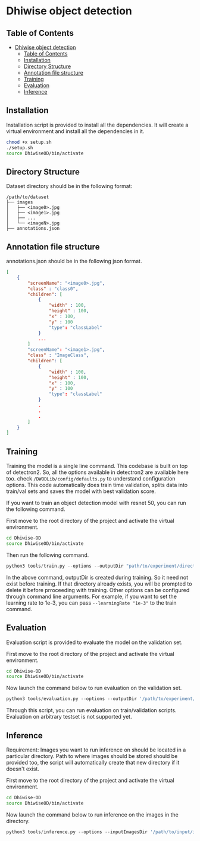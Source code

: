 # Dhiwise object detection 

## Table of Contents
- [Dhiwise object detection](#dhiwise-object-detection)
  - [Table of Contents](#table-of-contents)
  - [Installation](#installation)
  - [Directory Structure](#directory-structure)
  - [Annotation file structure](#annotation-file-structure)
  - [Training](#training)
  - [Evaluation](#evaluation)
  - [Inference](#inference)
   

## Installation
Installation script is provided to install all the dependencies. It will create a virtual environment and install all the dependencies in it. 

```bash
chmod +x setup.sh
./setup.sh
source DhiwiseOD/bin/activate
```

## Directory Structure
Dataset directory should be in the following format:

```
/path/to/dataset
├── images
│   ├── <image0>.jpg
│   ├── <image1>.jpg
│   ├── ...
│   └── <imageN>.jpg
├── annotations.json
```

## Annotation file structure
annotations.json should be in the following json format.
```json
[
    {
        "screenName": "<image0>.jpg",
        "class" : "class0",
        "children": [
            {
                "width" : 100,
                "height" : 100,
                "x" : 100,
                "y" : 100
                "type": "classLabel"
            }
            ...
        ]
        "screenName": "<image1>.jpg",
        "class" : "ImageClass",
        "children": [
            {
                "width" : 100,
                "height" : 100,
                "x" : 100,
                "y" : 100
                "type": "classLabel"
            }
            .
            .
            .
        ]
    }
]

```

## Training
Training the model is a single line command. This codebase is built on top of detectron2. So, all the options available in detectron2 are available here too. check `/DWODLib/config/defaults.py` to understand configuration options. This code automatically does train time validation, splits data into train/val sets and saves the model with best validation score.

If you want to train an object detection model with resnet 50, you can run the following command. 

First move to the root directory of the project and activate the virtual environment. 

```bash
cd Dhiwise-OD
source DhiwiseOD/bin/activate
```

Then run the following command.

```python
python3 tools/train.py --options --outputDir "path/to/experiment/directory" --dataDir "/path/to/dataset" --batchSize 4 --numSteps 45000 --save_after_steps 1500 --bbox_loss "giou" --annotationFile "annotations.json" --detectorName "COCO-Detection/faster_rcnn_R_50_FPN_3x.yaml"
```

In the above command, outputDir is created during training. So it need not exist before training. If that directory already exists, you will be prompted to delete it before prroceeding with training.
Other options can be configured through command line arguments. For example, if you want to set the learning rate to 1e-3, you can pass `--learningRate "1e-3"` to the train command. 

## Evaluation
Evaluation script is provided to evaluate the model on the validation set. 

First move to the root directory of the project and activate the virtual environment. 

```bash
cd Dhiwise-OD
source DhiwiseOD/bin/activate
```
Now launch the command below to run evaluation on the validation set.

```python
python3 tools/evaluation.py --options --outputDir '/path/to/experiment/directory' --dataSplit "val" --testScoreThresh 0.03
```
Through this script, you can run evaluation on train/validation scripts. Evaluation on arbitrary testset is not supported yet. 

## Inference
Requirement: Images you want to run inference on should be located in a particular directory. Path to where images should be stored should be provided too, the script will automatically create that new directory if it doesn't exist. 

First move to the root directory of the project and activate the virtual environment. 

```bash
cd Dhiwise-OD
source DhiwiseOD/bin/activate
```

Now launch the command below to run inference on the images in the directory.

```python
python3 tools/inference.py --options --inputImagesDir '/path/to/input/images' --modelPathDirectory '/path/to/experiment/directory' --outputImageDir '/path/to/output/images' --visualize "True"
```

